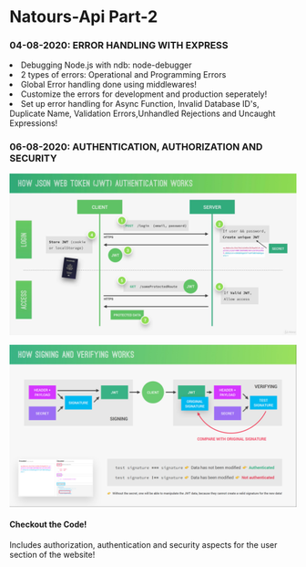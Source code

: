 # Natours-Api Part-2

### 04-08-2020: ERROR HANDLING WITH EXPRESS

<li> Debugging Node.js with ndb: node-debugger</li>
<li> 2 types of errors: Operational and Programming Errors</li>
<li> Global Error handling done using middlewares!</li>
<li> Customize the errors for development and production seperately!</li>
<li> Set up error handling for Async Function, Invalid Database ID's, Duplicate Name, Validation Errors,Unhandled Rejections and Uncaught Expressions!</li>

### 06-08-2020: AUTHENTICATION, AUTHORIZATION AND SECURITY

<img src='./img2.jpg'></img>

<img src='./img1.jpg'></img>

#### Checkout the Code!

Includes authorization, authentication and security aspects for the user section of the website!
